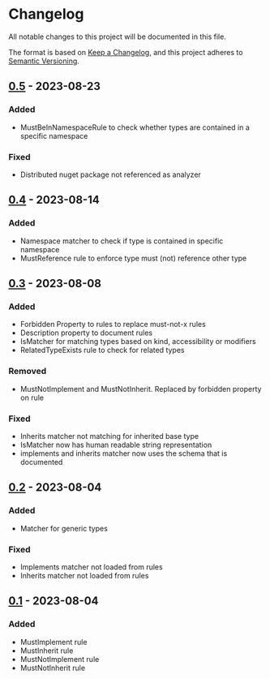 # Changelog
All notable changes to this project will be documented in this file.

The format is based on [Keep a Changelog](https://keepachangelog.com/en/1.1.0/),
and this project adheres to [Semantic Versioning](https://semver.org/spec/v2.0.0.html).

## [0.5] - 2023-08-23
### Added
- MustBeInNamespaceRule to check whether types are contained in a specific namespace

### Fixed
- Distributed nuget package not referenced as analyzer

## [0.4] - 2023-08-14
### Added
- Namespace matcher to check if type is contained in specific namespace
- MustReference rule to enforce type must (not) reference other type

## [0.3] - 2023-08-08
### Added
- Forbidden Property to rules to replace must-not-x rules
- Description property to document rules
- IsMatcher for matching types based on kind, accessibility or modifiers
- RelatedTypeExists rule to check for related types

### Removed
- MustNotImplement and MustNotInherit. Replaced by forbidden property on rule

### Fixed
- Inherits matcher not matching for inherited base type
- IsMatcher now has human readable string representation
- implements and inherits matcher now uses the schema that is documented

## [0.2] - 2023-08-04
### Added
- Matcher for generic types

### Fixed
- Implements matcher not loaded from rules
- Inherits matcher not loaded from rules

## [0.1] - 2023-08-04
### Added
- MustImplement rule
- MustInherit rule
- MustNotImplement rule
- MustNotInherit rule


[0.5]: https://github.com/TheSylence/ArchitectureAnalyzer/compare/0.4...0.5
[0.4]: https://github.com/TheSylence/ArchitectureAnalyzer/compare/0.3...0.4
[0.3]: https://github.com/TheSylence/ArchitectureAnalyzer/compare/0.2...0.3
[0.2]: https://github.com/TheSylence/ArchitectureAnalyzer/compare/0.1...0.2
[0.1]: https://github.com/TheSylence/ArchitectureAnalyzer/releases/tag/0.1
<!-- Release: %URL%/releases/tag/%VERSION% -->
<!-- Compare: %URL%/compare/%OLD_VERSION%...%NEW_VERSION% -->
<!-- BaseUrl: https://github.com/TheSylence/ArchitectureAnalyzer -->
